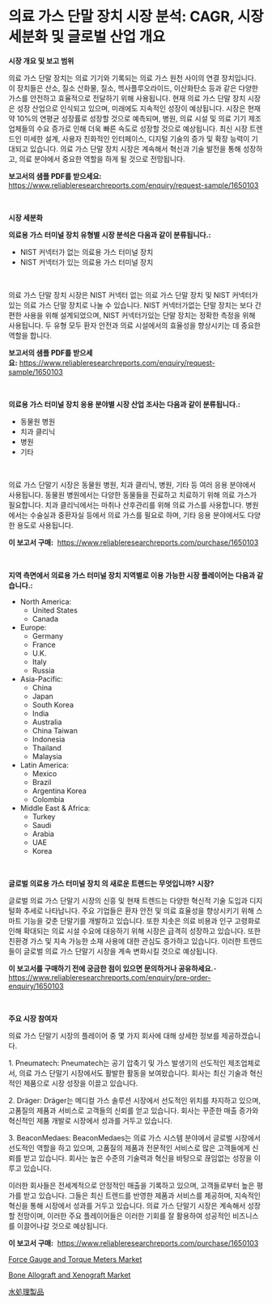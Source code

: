 <p><h1>의료 가스 단말 장치 시장 분석: CAGR, 시장 세분화 및 글로벌 산업 개요</h1></p><p><strong>시장 개요 및 보고 범위</strong></p>
<p><p>의료 가스 단말 장치는 의료 기기와 기록되는 의료 가스 원천 사이의 연결 장치입니다. 이 장치들은 산소, 질소 산화물, 질소, 헥사플루오라이드, 이산화탄소 등과 같은 다양한 가스를 안전하고 효율적으로 전달하기 위해 사용됩니다. 현재 의료 가스 단말 장치 시장은 성장 산업으로 인식되고 있으며, 미래에도 지속적인 성장이 예상됩니다. 시장은 현재 약 10%의 연평균 성장률로 성장할 것으로 예측되며, 병원, 의료 시설 및 의료 기기 제조업체들의 수요 증가로 인해 더욱 빠른 속도로 성장할 것으로 예상됩니다. 최신 시장 트렌드인 미세한 설계, 사용자 친화적인 인터페이스, 디지털 기술의 증가 및 확장 능력이 기대되고 있습니다. 의료 가스 단말 장치 시장은 계속해서 혁신과 기술 발전을 통해 성장하고, 의료 분야에서 중요한 역할을 하게 될 것으로 전망됩니다.</p></p>
<p><strong>보고서의 샘플 PDF를 받으세요:</strong> <a href="https://www.reliableresearchreports.com/enquiry/request-sample/1650103">https://www.reliableresearchreports.com/enquiry/request-sample/1650103</a></p>
<p>&nbsp;</p>
<p><strong>시장 세분화</strong></p>
<p><strong>의료용 가스 터미널 장치 유형별 시장 분석은 다음과 같이 분류됩니다.:</strong></p>
<p><ul><li>NIST 커넥터가 없는 의료용 가스 터미널 장치</li><li>NIST 커넥터가 있는 의료용 가스 터미널 장치</li></ul></p>
<p>&nbsp;</p>
<p><p>의료 가스 단말 장치 시장은 NIST 커넥터 없는 의료 가스 단말 장치 및 NIST 커넥터가있는 의료 가스 단말 장치로 나눌 수 있습니다. NIST 커넥터가없는 단말 장치는 보다 간편한 사용을 위해 설계되었으며, NIST 커넥터가있는 단말 장치는 정확한 측정을 위해 사용됩니다. 두 유형 모두 환자 안전과 의료 시설에서의 효율성을 향상시키는 데 중요한 역할을 합니다.</p></p>
<p><strong>보고서의 샘플 PDF를 받으세요:</strong>&nbsp;<a href="https://www.reliableresearchreports.com/enquiry/request-sample/1650103">https://www.reliableresearchreports.com/enquiry/request-sample/1650103</a></p>
<p>&nbsp;</p>
<p><strong> 의료용 가스 터미널 장치 응용 분야별 시장 산업 조사는 다음과 같이 분류됩니다.:</strong></p>
<p><ul><li>동물원 병원</li><li>치과 클리닉</li><li>병원</li><li>기타</li></ul></p>
<p>&nbsp;</p>
<p><p>의료 가스 단말기 시장은 동물원 병원, 치과 클리닉, 병원, 기타 등 여러 응용 분야에서 사용됩니다. 동물원 병원에서는 다양한 동물들을 진료하고 치료하기 위해 의료 가스가 필요합니다. 치과 클리닉에서는 마취나 산후관리를 위해 의료 가스를 사용합니다. 병원에서는 수술실과 중환자실 등에서 의료 가스를 필요로 하며, 기타 응용 분야에서도 다양한 용도로 사용됩니다.</p></p>
<p><strong>이 보고서 구매:</strong>&nbsp; <a href="https://www.reliableresearchreports.com/purchase/1650103">https://www.reliableresearchreports.com/purchase/1650103</a></p>
<p>&nbsp;</p>
<p><strong>지역 측면에서 의료용 가스 터미널 장치 지역별로 이용 가능한 시장 플레이어는 다음과 같습니다.:</strong></p>
<p><ul>
    <li>
        North America:
        <ul>
            <li>United States</li>
            <li>Canada</li>
        </ul>
    </li>
    <li>
        Europe:
        <ul>
            <li>Germany</li>
            <li>France</li>
            <li>U.K.</li>
            <li>Italy</li>
            <li>Russia</li>
        </ul>
    </li>
    <li>
        Asia-Pacific:
        <ul>
            <li>China</li>
            <li>Japan</li>
            <li>South Korea</li>
            <li>India</li>
            <li>Australia</li>
            <li>China Taiwan</li>
            <li>Indonesia</li>
            <li>Thailand</li>
            <li>Malaysia</li>
        </ul>
    </li>
    <li>
        Latin America:
        <ul>
            <li>Mexico</li>
            <li>Brazil</li>
            <li>Argentina Korea</li>
            <li>Colombia</li>
        </ul>
    </li>
    <li>
        Middle East & Africa:
        <ul>
            <li>Turkey</li>
            <li>Saudi</li>
            <li>Arabia</li>
            <li>UAE</li>
            <li>Korea</li>
        </ul>
    </li>
    </ul></p>
<p>&nbsp;</p>
<p><strong>글로벌 의료용 가스 터미널 장치 의 새로운 트렌드는 무엇입니까? 시장?</strong></p>
<p><p>글로벌 의료 가스 단말기 시장의 신흥 및 현재 트렌드는 다양한 혁신적 기술 도입과 디지털화 추세로 나타납니다. 주요 기업들은 환자 안전 및 의료 효율성을 향상시키기 위해 스마트 기능을 갖춘 단말기를 개발하고 있습니다. 또한 치솟은 의료 비용과 인구 고령화로 인해 확대되는 의료 시설 수요에 대응하기 위해 시장은 급격히 성장하고 있습니다. 또한 친환경 가스 및 지속 가능한 소재 사용에 대한 관심도 증가하고 있습니다. 이러한 트렌드들이 글로벌 의료 가스 단말기 시장을 계속 변화시킬 것으로 예상됩니다.</p></p>
<p><strong>이 보고서를 구매하기 전에 궁금한 점이 있으면 문의하거나 공유하세요.</strong>- <a href="https://www.reliableresearchreports.com/enquiry/pre-order-enquiry/1650103">https://www.reliableresearchreports.com/enquiry/pre-order-enquiry/1650103</a></p>
<p>&nbsp;</p>
<p><strong>주요 시장 참여자</strong></p>
<p><p>의료 가스 단말기 시장의 플레이어 중 몇 가지 회사에 대해 상세한 정보를 제공하겠습니다.</p><p>1. Pneumatech: Pneumatech는 공기 압축기 및 가스 발생기의 선도적인 제조업체로서, 의료 가스 단말기 시장에서도 활발한 활동을 보여왔습니다. 회사는 최신 기술과 혁신적인 제품으로 시장 성장을 이끌고 있습니다.</p><p>2. Dräger: Dräger는 메디컬 가스 솔루션 시장에서 선도적인 위치를 차지하고 있으며, 고품질의 제품과 서비스로 고객들의 신뢰를 얻고 있습니다. 회사는 꾸준한 매출 증가와 혁신적인 제품 개발로 시장에서 성과를 거두고 있습니다.</p><p>3. BeaconMedaes: BeaconMedaes는 의료 가스 시스템 분야에서 글로벌 시장에서 선도적인 역할을 하고 있으며, 고품질의 제품과 전문적인 서비스로 많은 고객들에게 신뢰를 받고 있습니다. 회사는 높은 수준의 기술력과 혁신을 바탕으로 끊임없는 성장을 이루고 있습니다.</p><p>이러한 회사들은 전세계적으로 안정적인 매출을 기록하고 있으며, 고객들로부터 높은 평가를 받고 있습니다. 그들은 최신 트렌드를 반영한 제품과 서비스를 제공하며, 지속적인 혁신을 통해 시장에서 성과를 거두고 있습니다. 의료 가스 단말기 시장은 계속해서 성장할 전망이며, 이러한 주요 플레이어들은 이러한 기회를 잘 활용하여 성공적인 비즈니스를 이끌어나갈 것으로 예상됩니다.</p></p>
<p><strong>이 보고서 구매:</strong>&nbsp;&nbsp;<a href="https://www.reliableresearchreports.com/purchase/1650103">https://www.reliableresearchreports.com/purchase/1650103</a></p>
<p><p><a href="https://www.linkedin.com/pulse/force-gauge-torque-meters-market-research-report-provides-fkirc?trackingId=3nZ05p9SgvPhUYmjw6kM8Q%3D%3D">Force Gauge and Torque Meters Market</a></p><p><a href="https://www.linkedin.com/pulse/bone-allograft-xenograft-market-size-reflecting-forecast-f6aac?trackingId=Oc6OG1dphVvACHjowIif2g%3D%3D">Bone Allograft and Xenograft Market</a></p><p><a href="https://github.com/zoetazuur/Market-Research-Report-List-1/blob/main/703255510813.md">水処理製品</a></p></p>
